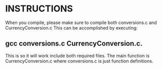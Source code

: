 # INSTRUCTIONS

When you compile, please make sure to compile both conversions.c and CurrencyConversion.c
This can be accomplished by executing: 
## gcc conversions.c CurrencyConversion.c.
This is so it will work include both required files. The main function is CurrencyConversion.c where conversions.c is just function definitions.
